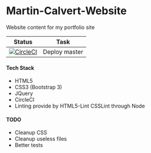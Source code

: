 Martin-Calvert-Website
======================
Website content for my portfolio site

| Status | Task |
|--|--|
| [![CircleCI](https://circleci.com/gh/martincalvert/Martin-Calvert-Website/tree/master.svg?style=svg)](https://circleci.com/gh/martincalvert/Martin-Calvert-Website/tree/master) | Deploy master |

#### Tech Stack
* HTML5
* CSS3 (Bootstrap 3)
* JQuery
* CircleCI
* Linting provide by HTML5-Lint CSSLint through Node


#### TODO
* Cleanup CSS
* Cleanup useless files
* Better tests
